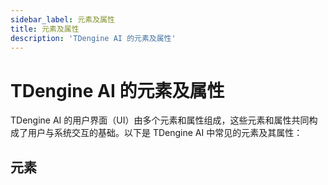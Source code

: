 ```yaml
---
sidebar_label: 元素及属性
title: 元素及属性
description: 'TDengine AI 的元素及属性'
---
```


# TDengine AI 的元素及属性
TDengine AI 的用户界面（UI）由多个元素和属性组成，这些元素和属性共同构成了用户与系统交互的基础。以下是 TDengine AI 中常见的元素及其属性：
## 元素